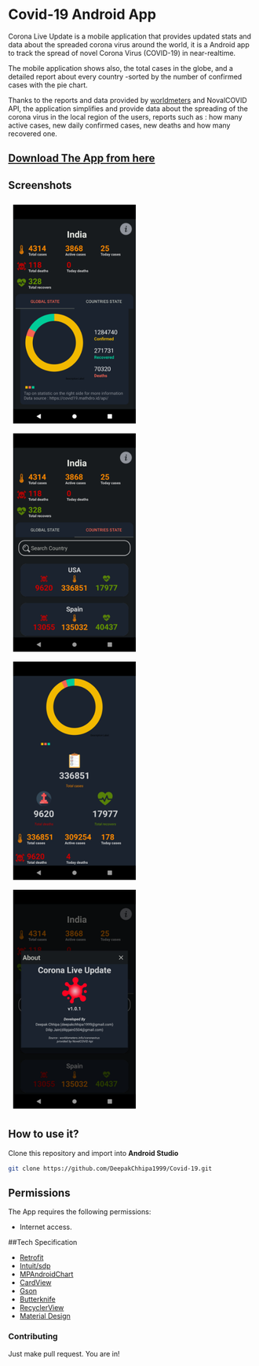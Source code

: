 # Covid-19 Android App


Corona Live Update is a mobile application that provides updated stats and data about the spreaded corona virus around the world,  it is a Android app to track the spread of novel Corona Virus (COVID-19) in near-realtime.

The mobile application shows also, the total cases in the globe, and a detailed report about every country -sorted by the number of confirmed cases with the pie chart.

Thanks to the reports and data provided by [worldmeters](https://www.worldometers.info/coronavirus/) and NovalCOVID API, the application simplifies and provide data about the spreading of the corona virus in the local region of the users, reports such as : how many active cases, new daily confirmed cases, new deaths and how many recovered one.


## [Download The App from here ](https://github.com/islem19/CoronaCovid19/releases/download/v1.0.1/covid19.apk)

## Screenshots

[<img src="screenshots/screenshot1.png" align="left"
width="250"
    hspace="10" vspace="10">](screenshots/screenshot1.png)
[<img src="screenshots/screenshot2.png" align="center"
width="250"
    hspace="10" vspace="10">](screenshots/screenshot2.png)
[<img src="screenshots/screenshot3.png" align="center"
width="250"
    hspace="10" vspace="10">](screenshots/screenshot3.png)
[<img src="screenshots/screenshot4.png" align="center"
width="250"
    hspace="10" vspace="10">](screenshots/screenshot4.png)


## How to use it?
Clone this repository and import into **Android Studio**
```bash
git clone https://github.com/DeepakChhipa1999/Covid-19.git
```

## Permissions
The App requires the following permissions:
- Internet access.

##Tech Specification
- [Retrofit](https://square.github.io/retrofit/)
- [Intuit/sdp](https://github.com/intuit/sdp)
- [MPAndroidChart](https://github.com/PhilJay/MPAndroidChart)
- [CardView]()
- [Gson](https://github.com/google/gson)
- [Butterknife](https://jakewharton.github.io/butterknife/)
- [RecyclerView](https://developer.android.com/jetpack/androidx/releases/recyclerview)
- [Material Design](https://material.io/develop/android/components/)







### Contributing
Just make pull request. You are in!